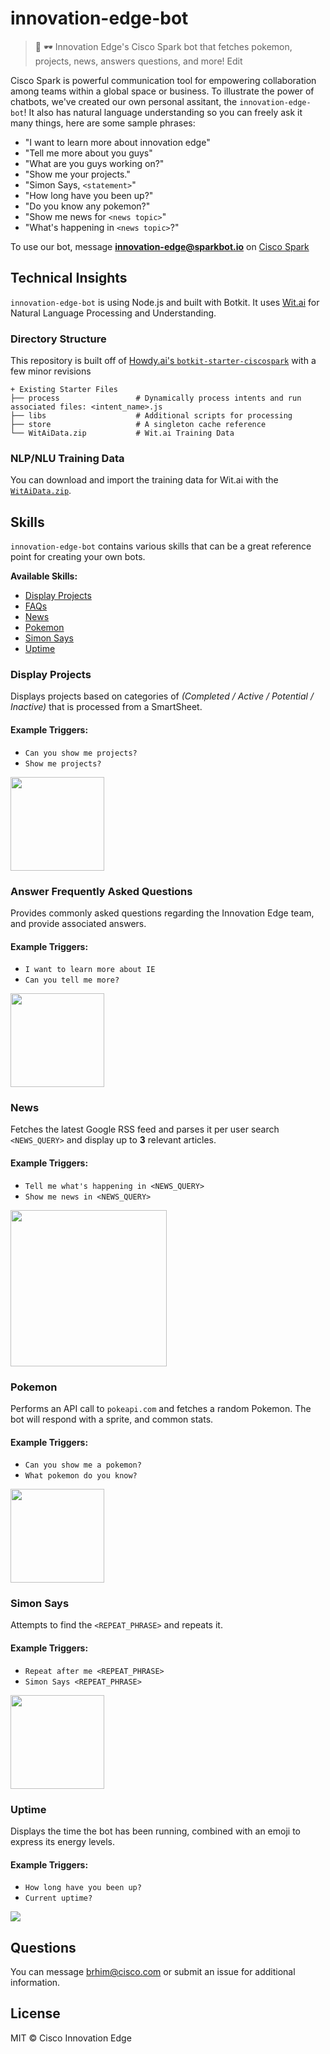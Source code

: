 # innovation-edge-bot
>🤖 🕶 Innovation Edge's Cisco Spark bot that fetches pokemon, projects, news, answers questions, and more! Edit

Cisco Spark is powerful communication tool for empowering collaboration among teams within a global space or business. To illustrate the power of chatbots, we've created our own personal assitant, the `innovation-edge-bot`! It also has natural language understanding so you can freely ask it many things, here are some sample phrases:

- "I want to learn more about innovation edge"
- "Tell me more about you guys"
- "What are you guys working on?"
- "Show me your projects."
- "Simon Says, `<statement>`"
- "How long have you been up?"
- "Do you know any pokemon?"
- "Show me news for `<news topic>`"
- "What's happening in `<news topic>`?"

To use our bot, message **innovation-edge@sparkbot.io** on [Cisco Spark](https://www.ciscospark.com/)

## Technical Insights
`innovation-edge-bot` is using Node.js and built with Botkit. It uses [Wit.ai](http://wit.ai) for Natural Language Processing and Understanding.

### Directory Structure
This repository is built off of [Howdy.ai's `botkit-starter-ciscospark`](https://github.com/howdyai/botkit-starter-ciscospark) with a few minor revisions

```
+ Existing Starter Files
├── process                 # Dynamically process intents and run associated files: <intent_name>.js
├── libs                    # Additional scripts for processing
├── store                   # A singleton cache reference
└── WitAiData.zip           # Wit.ai Training Data
```
### NLP/NLU Training Data
You can download and import the training data for Wit.ai with the [`WitAiData.zip`](https://github.com/cisco-ie/innovation-edge-bot/blob/master/WitAiData.zip).

## Skills
`innovation-edge-bot` contains various skills that can be a great reference point for creating your own bots. 

**Available Skills:**
- [Display Projects](#Display-Projects)
- [FAQs](#Answer-Frequently-Asked-Questions)
- [News](#News)
- [Pokemon](#Pokemon)
- [Simon Says](#Simon-Says)
- [Uptime](#Uptime)

### Display Projects
Displays projects based on categories of *(Completed / Active / Potential / Inactive)* that is processed from a SmartSheet.

#### Example Triggers:
- `Can you show me projects?`
- `Show me projects?`

<img src="https://user-images.githubusercontent.com/6020066/35170276-80ea05ee-fd14-11e7-83dd-7b8c94745207.png" height="150">

### Answer Frequently Asked Questions
Provides commonly asked questions regarding the Innovation Edge team, and provide associated answers.

#### Example Triggers:
- `I want to learn more about IE`
- `Can you tell me more?`

<img src="https://user-images.githubusercontent.com/6020066/35170421-145c85cc-fd15-11e7-8e4b-abbd18938fdd.png" height="150">

### News
Fetches the latest Google RSS feed and parses it per user search `<NEWS_QUERY>` and display up to **3** relevant articles.

#### Example Triggers:
- `Tell me what's happening in <NEWS_QUERY>`
- `Show me news in <NEWS_QUERY>`

<img src="https://user-images.githubusercontent.com/6020066/35170381-dc8d68f0-fd14-11e7-85db-4c687437e6ec.png" height="250">

### Pokemon
Performs an API call to `pokeapi.com` and fetches a random Pokemon. The bot will respond with a sprite, and common stats.

#### Example Triggers:
- `Can you show me a pokemon?`
- `What pokemon do you know?`

<img src="https://user-images.githubusercontent.com/6020066/35170402-fb04b6b2-fd14-11e7-85e9-2e318a1045a7.png" height="150">

### Simon Says
Attempts to find the `<REPEAT_PHRASE>` and repeats it.

#### Example Triggers:
- `Repeat after me <REPEAT_PHRASE>`
- `Simon Says <REPEAT_PHRASE>`

<img src="https://user-images.githubusercontent.com/6020066/35248080-a18ff60e-ff81-11e7-9bbb-852effe9be1b.png" height="150">

### Uptime
Displays the time the bot has been running, combined with an emoji to express its energy levels.

#### Example Triggers:
- `How long have you been up?`
- `Current uptime?`

<img src="https://user-images.githubusercontent.com/6020066/35248934-d6aba452-ff84-11e7-832c-6e3bda2abb9b.png">

## Questions
You can message brhim@cisco.com or submit an issue for additional information.

## License
MIT © Cisco Innovation Edge 
